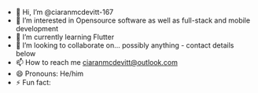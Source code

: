 - 👋 Hi, I’m @ciaranmcdevitt-167
- 👀 I’m interested in Opensource software as well as full-stack and mobile development
- 🌱 I’m currently learning Flutter
- 💞️ I’m looking to collaborate on... possibly anything - contact details below
- 📫 How to reach me ciaranmcdevitt@outlook.com
- 😄 Pronouns: He/him
- ⚡ Fun fact: 

<!---
ciaranmcdevitt-167/ciaranmcdevitt-167 is a ✨ special ✨ repository because its `README.md` (this file) appears on your GitHub profile.
You can click the Preview link to take a look at your changes.
--->


